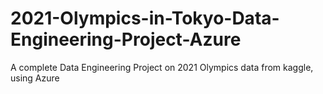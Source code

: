# 2021-Olympics-in-Tokyo-Data-Engineering-Project-Azure
A complete Data Engineering Project on 2021 Olympics data from kaggle, using Azure
